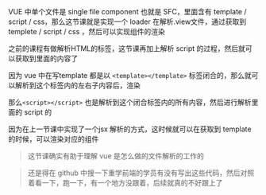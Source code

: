 VUE 中单个文件是 single file component 也就是 SFC，里面含有 template / script / css，那么这节课就是实现一个 loader 在解析.view文件，通过获取到 templete / script  / css ，然后可以实现组件的渲染

之前的课程有做解析HTML的标签，这节课再加上解析 script 的过程，然后就可以获取到里面的内容了

因为 vue 中在写template 都是以 `<template></template>`  标签闭合的，那么就可以解析到这个标签内的左右子内容后，渲染

那么`<script></script>` 也是解析到这个闭合标签内的所有内容，然后进行解析里面的 script 的

因为在上一节课中实现了一个jsx 解析的方式，这时候就可以在获取到 template 的时候，可以渲染对应的组件

>  这节课确实有助于理解 vue 是怎么做的文件解析的工作的

>  还是得在 github 中搜一下重学前端的学员有没有写出这些代码，然后对照着看一下，跑一下，有一个地方没跟着，后续就真的不好跟上了